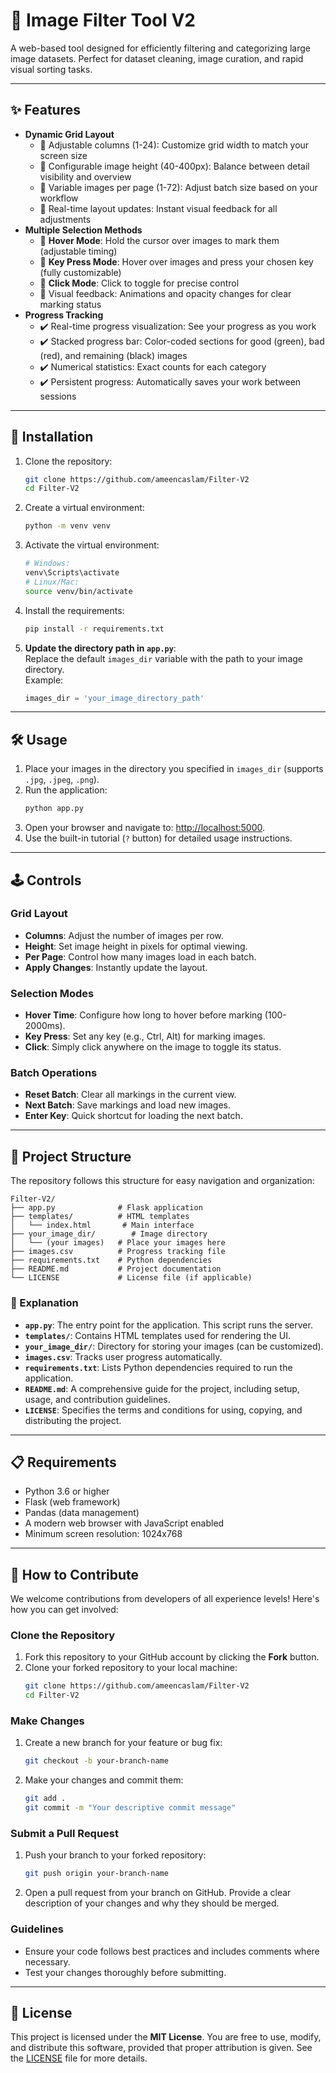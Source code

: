 # 🎨 Image Filter Tool V2

A web-based tool designed for efficiently filtering and categorizing large image datasets. Perfect for dataset cleaning, image curation, and rapid visual sorting tasks.

---

## ✨ Features
- **Dynamic Grid Layout**  
  - 🔹 Adjustable columns (1-24): Customize grid width to match your screen size  
  - 🔹 Configurable image height (40-400px): Balance between detail visibility and overview  
  - 🔹 Variable images per page (1-72): Adjust batch size based on your workflow  
  - 🔹 Real-time layout updates: Instant visual feedback for all adjustments  
- **Multiple Selection Methods**  
  - 🔸 **Hover Mode**: Hold the cursor over images to mark them (adjustable timing)  
  - 🔸 **Key Press Mode**: Hover over images and press your chosen key (fully customizable)  
  - 🔸 **Click Mode**: Click to toggle for precise control  
  - 🔸 Visual feedback: Animations and opacity changes for clear marking status  
- **Progress Tracking**  
  - ✔️ Real-time progress visualization: See your progress as you work  
  - ✔️ Stacked progress bar: Color-coded sections for good (green), bad (red), and remaining (black) images  
  - ✔️ Numerical statistics: Exact counts for each category  
  - ✔️ Persistent progress: Automatically saves your work between sessions  

---

## 🚀 Installation

1. Clone the repository:
    ```bash
    git clone https://github.com/ameencaslam/Filter-V2
    cd Filter-V2
    ```

2. Create a virtual environment:
    ```bash
    python -m venv venv
    ```

3. Activate the virtual environment:
    ```bash
    # Windows:
    venv\Scripts\activate
    # Linux/Mac:
    source venv/bin/activate
    ```

4. Install the requirements:
    ```bash
    pip install -r requirements.txt
    ```

5. **Update the directory path in `app.py`**:  
   Replace the default `images_dir` variable with the path to your image directory.  
   Example:
   ```python
   images_dir = 'your_image_directory_path'
   ```

---

## 🛠️ Usage

1. Place your images in the directory you specified in `images_dir` (supports `.jpg`, `.jpeg`, `.png`).
2. Run the application:
    ```bash
    python app.py
    ```
3. Open your browser and navigate to: [http://localhost:5000](http://localhost:5000).
4. Use the built-in tutorial (`?` button) for detailed usage instructions.

---

## 🕹️ Controls

### Grid Layout
- **Columns**: Adjust the number of images per row.
- **Height**: Set image height in pixels for optimal viewing.
- **Per Page**: Control how many images load in each batch.
- **Apply Changes**: Instantly update the layout.

### Selection Modes
- **Hover Time**: Configure how long to hover before marking (100-2000ms).
- **Key Press**: Set any key (e.g., Ctrl, Alt) for marking images.
- **Click**: Simply click anywhere on the image to toggle its status.

### Batch Operations
- **Reset Batch**: Clear all markings in the current view.
- **Next Batch**: Save markings and load new images.
- **Enter Key**: Quick shortcut for loading the next batch.

---

## 📂 Project Structure

The repository follows this structure for easy navigation and organization:

```
Filter-V2/
├── app.py              # Flask application
├── templates/          # HTML templates
│   └── index.html       # Main interface
├── your_image_dir/        # Image directory
│   └── (your images)   # Place your images here
├── images.csv          # Progress tracking file
├── requirements.txt    # Python dependencies
├── README.md           # Project documentation
└── LICENSE             # License file (if applicable)
```

### 📘 Explanation
- **`app.py`**: The entry point for the application. This script runs the server.  
- **`templates/`**: Contains HTML templates used for rendering the UI.   
- **`your_image_dir/`**: Directory for storing your images (can be customized).  
- **`images.csv`**: Tracks user progress automatically.  
- **`requirements.txt`**: Lists Python dependencies required to run the application.  
- **`README.md`**: A comprehensive guide for the project, including setup, usage, and contribution guidelines.  
- **`LICENSE`**: Specifies the terms and conditions for using, copying, and distributing the project.  

---

## 📋 Requirements
- Python 3.6 or higher
- Flask (web framework)
- Pandas (data management)
- A modern web browser with JavaScript enabled
- Minimum screen resolution: 1024x768

---

## 🎯 How to Contribute

We welcome contributions from developers of all experience levels! Here's how you can get involved:

### Clone the Repository
1. Fork this repository to your GitHub account by clicking the **Fork** button.
2. Clone your forked repository to your local machine:
    ```bash
    git clone https://github.com/ameencaslam/Filter-V2
    cd Filter-V2
    ```

### Make Changes
1. Create a new branch for your feature or bug fix:
    ```bash
    git checkout -b your-branch-name
    ```
2. Make your changes and commit them:
    ```bash
    git add .
    git commit -m "Your descriptive commit message"
    ```

### Submit a Pull Request
1. Push your branch to your forked repository:
    ```bash
    git push origin your-branch-name
    ```
2. Open a pull request from your branch on GitHub. Provide a clear description of your changes and why they should be merged.

### Guidelines
- Ensure your code follows best practices and includes comments where necessary.
- Test your changes thoroughly before submitting.

---

## 📜 License

This project is licensed under the **MIT License**. You are free to use, modify, and distribute this software, provided that proper attribution is given. See the [LICENSE](LICENSE) file for more details.
